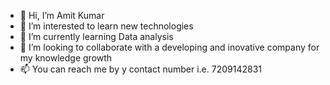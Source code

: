 - 👋 Hi, I’m Amit Kumar
- 👀 I’m interested to learn new technologies 
- 🌱 I’m currently learning Data analysis 
- 💞️ I’m looking to collaborate with a developing and inovative company for my knowledge growth 
- 📫 You can reach me by y contact number i.e. 7209142831 
<!---
amithzbg/amithzbg is a ✨ special ✨ repository because its `README.md` (this file) appears on your GitHub profile.
You can click the Preview link to take a look at your changes.
--->
